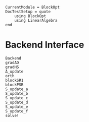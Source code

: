 ```@meta
CurrentModule = BlockOpt
DocTestSetup = quote
    using BlockOpt
    using LinearAlgebra
end
```

# Backend Interface
```@docs
Backend
gradAD
gradHS
Δ_update
orth
blockSR1
blockPSB
S_update_a
S_update_b
S_update_c
S_update_d
S_update_e
S_update_f
solve!
```